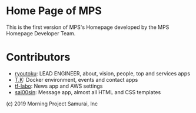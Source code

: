 # Home Page of MPS

This is the first version of MPS's Homepage developed by the MPS Homepage Developer Team.

# Contributors

* [ryoutoku](https://github.com/ryoutoku): LEAD ENGINEER, about, vision, people, top and services apps
* [T.K](https://github.com/zabio3): Docker environment, events and contact apps
* [tf-labo](https://github.com/tf-labo): News app and AWS settings
* [sai00sin](https://github.com/sai00sin): Message app, almost all HTML and CSS templates

(c) 2019 Morning Project Samurai, Inc
